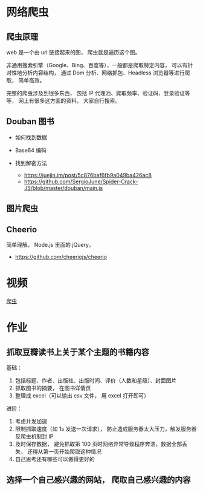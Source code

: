 # 网络爬虫

## 爬虫原理

web 是一个由 url 链接起来的图， 爬虫就是遍历这个图。

非通用搜索引擎（Google、Bing、百度等），一般都是爬取特定内容， 可以有针对性地分析内容结构， 通过 Dom 分析、网络抓包、Headless 浏览器等进行爬取， 简单高效。

完整的爬虫涉及到很多东西， 包括 IP 代理池、爬取频率、验证码、登录验证等等， 网上有很多这方面的资料， 大家自行搜索。

## Douban 图书

- 如何找到数据

- Base64 编码

- 找到解密方法
  - https://juejin.im/post/5c876baf6fb9a049ba426ac8
  - https://github.com/SergioJune/Spider-Crack-JS/blob/master/douban/main.js

## 图片爬虫

## Cheerio

简单理解， Node.js 里面的 jQuery。

- https://github.com/cheeriojs/cheerio

# 视频

[爬虫](https://www.bilibili.com/video/av71014473/?p=6)

# 作业

## 抓取豆瓣读书上关于某个主题的书籍内容

基础：

1. 包括标题、作者、出版社、出版时间、评价（人数和星级）、封面图片
2. 抓取图书的摘要， 在图书详情页
3. 整理成 excel（可以输出 csv 文件， 用 excel 打开即可）

进阶：

1. 考虑并发加速
2. 限制抓取速度（如 1s 发送一次请求）， 防止造成服务器太大压力，触发服务器反爬虫机制封 IP
3. 及时保存数据， 避免抓取第 100 页时网络异常导致程序奔溃，数据全部丢失， 还得从第一页开始爬取这种情况
4. 自己思考还有哪些可以做得更好的

## 选择一个自己感兴趣的网站， 爬取自己感兴趣的内容
